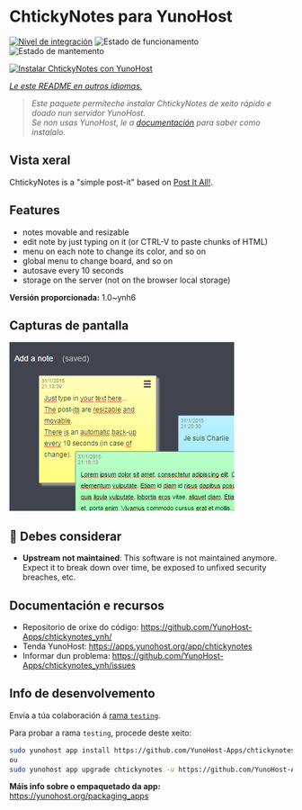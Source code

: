<!--
NOTA: Este README foi creado automáticamente por <https://github.com/YunoHost/apps/tree/master/tools/readme_generator>
NON debe editarse manualmente.
-->

# ChtickyNotes para YunoHost

[![Nivel de integración](https://dash.yunohost.org/integration/chtickynotes.svg)](https://dash.yunohost.org/appci/app/chtickynotes) ![Estado de funcionamento](https://ci-apps.yunohost.org/ci/badges/chtickynotes.status.svg) ![Estado de mantemento](https://ci-apps.yunohost.org/ci/badges/chtickynotes.maintain.svg)

[![Instalar ChtickyNotes con YunoHost](https://install-app.yunohost.org/install-with-yunohost.svg)](https://install-app.yunohost.org/?app=chtickynotes)

*[Le este README en outros idiomas.](./ALL_README.md)*

> *Este paquete permíteche instalar ChtickyNotes de xeito rápido e doado nun servidor YunoHost.*  
> *Se non usas YunoHost, le a [documentación](https://yunohost.org/install) para saber como instalalo.*

## Vista xeral

ChtickyNotes is a "simple post-it" based on [Post It All!](https://github.com/txusko/PostItAll).

## Features

- notes movable and resizable
- edit note by just typing on it (or CTRL-V to paste chunks of HTML)
- menu on each note to change its color, and so on
- global menu to change board, and so on
- autosave every 10 seconds
- storage on the server (not on the browser local storage)


**Versión proporcionada:** 1.0~ynh6

## Capturas de pantalla

![Captura de pantalla de ChtickyNotes](./doc/screenshots/chtickynotes.gif)

## :red_circle: Debes considerar

- **Upstream not maintained**: This software is not maintained anymore. Expect it to break down over time, be exposed to unfixed security breaches, etc.

## Documentación e recursos

- Repositorio de orixe do código: <https://github.com/YunoHost-Apps/chtickynotes_ynh/>
- Tenda YunoHost: <https://apps.yunohost.org/app/chtickynotes>
- Informar dun problema: <https://github.com/YunoHost-Apps/chtickynotes_ynh/issues>

## Info de desenvolvemento

Envía a túa colaboración á [rama `testing`](https://github.com/YunoHost-Apps/chtickynotes_ynh/tree/testing).

Para probar a rama `testing`, procede deste xeito:

```bash
sudo yunohost app install https://github.com/YunoHost-Apps/chtickynotes_ynh/tree/testing --debug
ou
sudo yunohost app upgrade chtickynotes -u https://github.com/YunoHost-Apps/chtickynotes_ynh/tree/testing --debug
```

**Máis info sobre o empaquetado da app:** <https://yunohost.org/packaging_apps>
